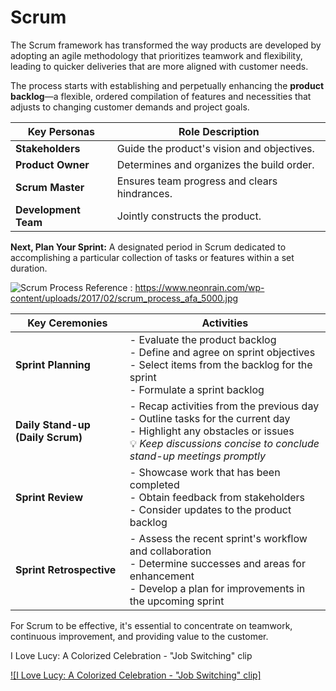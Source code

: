 # Scrum

The Scrum framework has transformed the way products are developed by adopting an agile methodology that prioritizes teamwork and flexibility, leading to quicker deliveries that are more aligned with customer needs.

The process starts with establishing and perpetually enhancing the **product backlog**—a flexible, ordered compilation of features and necessities that adjusts to changing customer demands and project goals.

| Key Personas | Role Description |
|--------------|------------------|
| **Stakeholders** | Guide the product's vision and objectives. |
| **Product Owner** | Determines and organizes the build order. |
| **Scrum Master** | Ensures team progress and clears hindrances. |
| **Development Team** | Jointly constructs the product. |

**Next, Plan Your Sprint:**
A designated period in Scrum dedicated to accomplishing a particular collection of tasks or features within a set duration.

![Scrum Process](https://www.neonrain.com/wp-content/uploads/2017/02/scrum_process_afa_5000.jpg)
Reference : <https://www.neonrain.com/wp-content/uploads/2017/02/scrum_process_afa_5000.jpg>

| Key Ceremonies | Activities |
|----------------|------------|
| **Sprint Planning** | - Evaluate the product backlog<br>- Define and agree on sprint objectives<br>- Select items from the backlog for the sprint<br>- Formulate a sprint backlog |
| **Daily Stand-up (Daily Scrum)** | - Recap activities from the previous day<br>- Outline tasks for the current day<br>- Highlight any obstacles or issues<br>💡 *Keep discussions concise to conclude stand-up meetings promptly* |
| **Sprint Review** | - Showcase work that has been completed<br>- Obtain feedback from stakeholders<br>- Consider updates to the product backlog |
| **Sprint Retrospective** | - Assess the recent sprint's workflow and collaboration<br>- Determine successes and areas for enhancement<br>- Develop a plan for improvements in the upcoming sprint |

For Scrum to be effective, it's essential to concentrate on teamwork, continuous improvement, and providing value to the customer.

I Love Lucy: A Colorized Celebration - "Job Switching" clip

[![I Love Lucy: A Colorized Celebration - "Job Switching" clip]](https://youtu.be/K3axU2b0dDk?si=20V6HVKbDl4OeEht)
